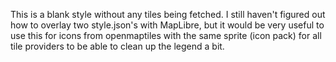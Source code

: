 This is a blank style without any tiles being fetched. I still haven't figured out how to overlay two style.json's with MapLibre, but it would be very useful to use this for icons from openmaptiles with the same sprite (icon pack) for all tile providers to be able to clean up the legend a bit.